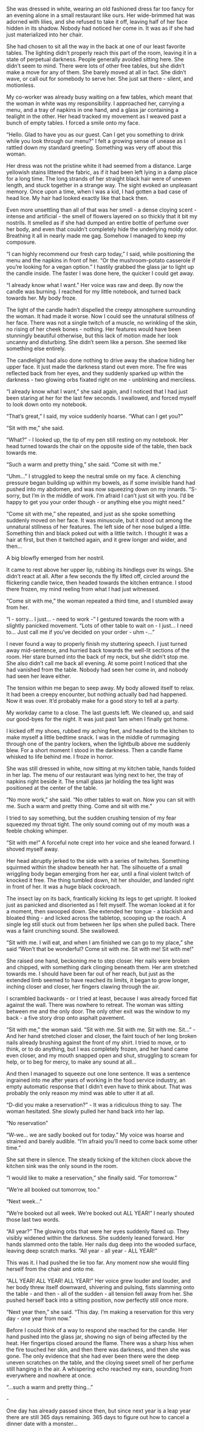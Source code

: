  

She was dressed in white, wearing an old fashioned dress far too fancy for an evening alone in a small restaurant like ours. Her wide-brimmed hat was adorned with lilies, and she refused to take it off, leaving half of her face hidden in its shadow. Nobody had noticed her come in. It was as if she had just materialized into her chair. 

She had chosen to sit all the way in the back at one of our least favorite tables. The lighting didn’t properly reach this part of the room, leaving it in a state of perpetual darkness. People generally avoided sitting here. She didn’t seem to mind. There were lots of other free tables, but she didn’t make a move for any of them. She barely moved at all in fact. She didn’t wave, or call out for somebody to serve her. She just sat there - silent, and motionless.

My co-worker was already busy waiting on a few tables, which meant that the woman in white was my responsibility. I approached her, carrying a menu, and a tray of napkins in one hand, and a glass jar containing a tealight in the other. Her head tracked my movement as I weaved past a bunch of empty tables. I forced a smile onto my face.

“Hello. Glad to have you as our guest. Can I get you something to drink while you look through our menu?” I felt a growing sense of unease as I rattled down my standard greeting. Something was very off about this woman. 

Her dress was not the pristine white it had seemed from a distance. Large yellowish stains littered the fabric, as if it had been left lying in a damp place for a long time. The long strands of her straight black hair were of uneven length, and stuck together in a strange way. The sight evoked an unpleasant memory. Once upon a time, when I was a kid, I had gotten a bad case of head lice. My hair had looked exactly like that back then.

Even more unsettling than all of that was her smell - a dense cloying scent - intense and artificial - the smell of flowers layered on so thickly that it bit my nostrils. It smelled as if she had dumped an entire bottle of perfume over her body, and even that couldn’t completely hide the underlying moldy odor. Breathing it all in nearly made me gag. Somehow I managed to keep my composure.

“I can highly recommend our fresh carp today,” I said, while positioning the menu and the napkins in front of her. “Or the mushroom-potato casserole if you’re looking for a vegan option.” I hastily grabbed the glass jar to light up the candle inside. The faster I was done here, the quicker I could get away.

“I already know what I want.” Her voice was raw and deep. By now the candle was burning. I reached for my little notebook, and turned back towards her. My body froze.

The light of the candle hadn’t dispelled the creepy atmosphere surrounding the woman. It had made it worse. Now I could see the unnatural stillness of her face. There was not a single twitch of a muscle, no wrinkling of the skin, no rising of her cheek bones - nothing. Her features would have been stunningly beautiful otherwise, but this lack of motion made her look uncanny and disturbing. She didn’t seem like a person. She seemed like something else entirely.

The candlelight had also done nothing to drive away the shadow hiding her upper face. It just made the darkness stand out even more. The fire was reflected back from her eyes, and they suddenly sparked up within the darkness - two glowing orbs fixated right on me - unblinking and merciless.

“I already know what I want,” she said again, and I noticed that I had just been staring at her for the last few seconds. I swallowed, and forced myself to look down onto my notebook.

“That’s great,” I said, my voice suddenly hoarse. “What can I get you?”

“Sit with me,” she said.

“What?” - I looked up, the tip of my pen still resting on my notebook. Her head turned towards the chair on the opposite side of the table, then back towards me.

“Such a warm and pretty thing,” she said. “Come sit with me.”

“Uhm…” I  struggled to keep the neutral smile on my face. A clenching pressure began building up within my bowels, as if some invisible hand had pushed into my abdomen, and was now squeezing down on my innards. “S-sorry, but I’m in the middle of work. I’m afraid I can’t just sit with you. I’d be happy to get you your order though - or anything else you might need.”

“Come sit with me,” she repeated, and just as she spoke something suddenly moved on her face. It was minuscule, but it stood out among the unnatural stillness of her features. The left side of her nose bulged a little. Something thin and black poked out with a little twitch. I thought it was a hair at first, but then it twitched again, and it grew longer and wider, and then… 

A big blowfly emerged from her nostril.

It came to rest above her upper lip, rubbing its hindlegs over its wings. She didn’t react at all. After a few seconds the fly lifted off, circled around the flickering candle twice, then headed towards the kitchen entrance. I stood there frozen, my mind reeling from what I had just witnessed.

“Come sit with me,” the woman repeated a third time, and I stumbled away from her.

“I - sorry… I just…  - need to work -” I gestured towards the room with a slightly panicked movement. “Lots of other table to wait on - I just… I need to… Just call me if you’ve decided on your order - uhm -...”

I never found a way to properly finish my stuttering speech. I just turned away mid-sentence, and hurried back towards the well-lit sections of the room. Her stare burned into the back of my neck, but she didn’t stop me. She also didn’t call me back all evening. At some point I noticed that she had vanished from the table. Nobody had seen her come in, and nobody had seen her leave either.

The tension within me began to seep away. My body allowed itself to relax. It had been a creepy encounter, but nothing actually bad had happened. Now it was over. It’d probably make for a good story to tell at a party.

My workday came to a close. The last guests left. We cleaned up, and said our good-byes for the night. It was just past 1am when I finally got home. 

I kicked off my shoes, rubbed my aching feet, and headed to the kitchen to make myself a little bedtime snack. I was in the middle of rummaging through one of the pantry lockers, when the lightbulb above me suddenly blew. For a short moment I stood in the darkness. Then a candle flame whisked to life behind me. I froze in horror.

She was still dressed in white, now sitting at my kitchen table, hands folded in her lap. The menu of our restaurant was lying next to her, the tray of napkins right beside it. The small glass jar holding the tea light was positioned at the center of the table. 

“No more work,” she said. “No other tables to wait on. Now you can sit with me. Such a warm and pretty thing. Come and sit with me.”

I tried to say something, but the sudden crushing tension of my fear squeezed my throat tight. The only sound coming out of my mouth was a feeble choking whimper.

“Sit with me!” A forceful note crept into her voice and she leaned forward. I shoved myself away.

Her head abruptly jerked to the side with a series of twitches. Something squirmed within the shadow beneath her hat. The silhouette of a small wriggling body began emerging from her ear, until a final violent twitch of knocked it free. The thing tumbled down, hit her shoulder, and landed right in front of her. It was a huge black cockroach.

The insect lay on its back, frantically kicking its legs to get upright. It looked just as panicked and disoriented as I felt myself. The woman looked at it for a moment, then swooped down. She extended her tongue - a blackish and bloated thing - and licked across the tabletop, scooping up the roach. A single leg still stuck out from between her lips when she pulled back. There was a faint crunching sound. She swallowed.

“Sit with me. I will eat, and when I am finished we can go to my place,” she said “Won’t that be wonderful? Come sit with me. Sit with me! Sit with me!”

She raised one hand, beckoning me to step closer. Her nails were broken and chipped, with something dark clinging beneath them. Her arm stretched towards me. I should have been far out of her reach, but just as the extended limb seemed to have reached its limits, it began to grow longer, inching closer and closer, her fingers clawing through the air.

I scrambled backwards - or I tried at least, because I was already forced flat against the wall. There was nowhere to retreat. The woman was sitting between me and the only door. The only other exit was the window to my back - a five story drop onto asphalt pavement.

“Sit with me,” the woman said. “Sit with me. Sit with me. Sit with me. Sit…” - And her hand stretched closer and closer, the faint touch of her long broken nails already brushing against the front of my shirt. I tried to move, or to think, or to do anything, but I was completely frozen, and her hand came even closer, and my mouth snapped open and shut, struggling to scream for help, or to beg for mercy, to make any sound at all…

And then I managed to squeeze out one lone sentence. It was a sentence ingrained into me after years of working in the food service industry, an empty automatic response that I didn’t even have to think about. That was probably the only reason my mind was able to utter it at all.

“D-did you make a reservation?” - It was a ridiculous thing to say. The woman hesitated. She slowly pulled her hand back into her lap.

“No reservation”

“W-we… we are sadly booked out for today.” My voice was hoarse and strained and barely audible. “I’m afraid you’ll need to come back some other time.”

She sat there in silence. The steady ticking of the kitchen clock above the kitchen sink was the only sound in the room.

“I would like to make a reservation,” she finally said. “For tomorrow.”

“We’re all booked out tomorrow, too.”

“Next week…”

“We’re booked out all week. We’re booked out ALL YEAR!” I nearly shouted those last two words. 

“All year?” The glowing orbs that were her eyes suddenly flared up. They visibly widened within the darkness. She suddenly leaned forward. Her hands slammed onto the table. Her nails dug deep into the wooded surface, leaving deep scratch marks. “All year - all year - ALL YEAR!”

This was it. I had pushed the lie too far. Any moment now she would fling herself from the chair and onto me.

“ALL YEAR! ALL YEAR! ALL YEAR!” Her voice grew louder and louder, and her body threw itself downward, shivering and pulsing, fists slamming onto the table - and then - all of the sudden - all tension fell away from her. She pushed herself back into a sitting position, now perfectly still once more. 

“Next year then,” she said. “This day. I’m making a reservation for this very day - one year from now.”

Before I could think of a way to respond she reached for the candle. Her hand pushed into the glass jar, showing no sign of being affected by the heat. Her fingertips closed around the flame. There was a sharp hiss when the fire touched her skin, and then there was darkness, and then she was gone. The only evidence that she had ever been there were the deep uneven scratches on the table, and the cloying sweet smell of her perfume still hanging in the air. A whispering echo reached my ears, sounding from everywhere and nowhere at once.

“...such a warm and pretty thing…”

\-

One day has already passed since then, but since next year is a leap year there are still 365 days remaining. 365 days to figure out how to cancel a dinner date with a monster…